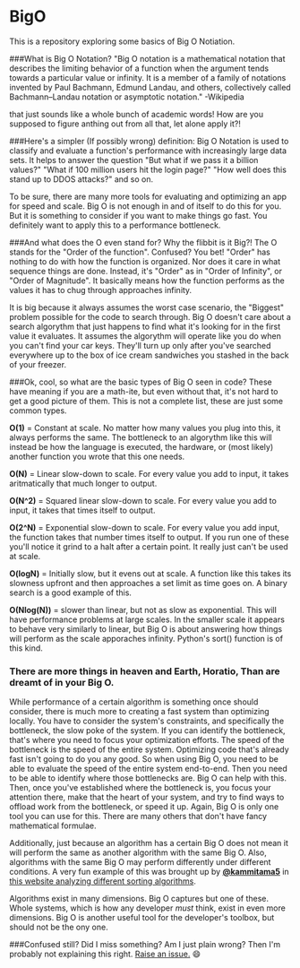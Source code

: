 # BigO
This is a repository exploring some basics of Big O Notiation.

###What is Big O Notation?
"Big O notation is a mathematical notation that describes the limiting behavior of a function when the argument tends towards a particular value or infinity. It is a member of a family of notations invented by Paul Bachmann, Edmund Landau, and others, collectively called Bachmann–Landau notation or asymptotic notation." -Wikipedia

that just sounds like a whole bunch of academic words! How are you supposed to figure anthing out from all that, let alone apply it?!

###Here's a simpler (If possibly wrong) definition:
Big O Notation is used to classify and evaluate a function's performance with increasingly large data sets. It helps to answer the question "But what if we pass it a billion values?" "What if 100 million users hit the login page?" "How well does this stand up to DDOS attacks?" and so on.

To be sure, there are many more tools for evaluating and optimizing an app for speed and scale. Big O is not enough in and of itself to do this for you. But it is something to consider if you want to make things go fast. You definitely want to apply this to a performance bottleneck.

###And what does the O even stand for? Why the flibbit is it Big?!
The O stands for the "Order of the function". Confused? You bet! "Order" has nothing to do with how the function is organized. Nor does it care in what sequence things are done. Instead, it's "Order" as in "Order of Infinity", or "Order of Magnitude". It basically means how the function performs as the values it has to chug through approaches infinity.

It is big because it always assumes the worst case scenario, the "Biggest" problem possible for the code to search through. Big O doesn't care about a search algorythm that just happens to find what it's looking for in the first value it evaluates. It assumes the algorythm will operate like you do when you can't find your car keys. They'll turn up only after you've searched everywhere up to the box of ice cream sandwiches you stashed in the back of your freezer.

###Ok, cool, so what are the basic types of Big O seen in code?
These have meaning if you are a math-ite, but even without that, it's not hard to get a good picture of them. This is not a complete list, these are just some common types.

__O(1)__ = Constant at scale. No matter how many values you plug into this, it always performs the same. The bottleneck to an algorythm like this will instead be how the language is executed, the hardware, or (most likely) another function you wrote that this one needs.

__O(N)__ = Linear slow-down to scale. For every value you add to input, it takes aritmatically that much longer to output.

__O(N^2)__ = Squared linear slow-down to scale. For every value you add to input, it takes that times itself to output.

__O(2^N)__ = Exponential slow-down to scale. For every value you add input, the function takes that number times itself to output. If you run one of these you'll notice it grind to a halt after a certain point. It really just can't be used at scale.

__O(logN)__ = Initially slow, but it evens out at scale. A function like this takes its slowness upfront and then approaches a set limit as time goes on. A binary search is a good example of this.

__O(Nlog(N))__ = slower than linear, but not as slow as exponential. This will have performance problems at large scales. In the smaller scale it appears to behave very similarly to linear, but Big O is about answering how things will perform as the scale apporaches infinity. Python's sort() function is of this kind.

### There are more things in heaven and Earth, Horatio, Than are dreamt of in your Big O.

While performance of a certain algorithm is something once should consider, there is much more to creating a fast system than optimizing locally. You have to consider the system's constraints, and specifically the bottleneck, the slow poke of the system. If you can identify the bottleneck, that's where you need to focus your optimization efforts. The speed of the bottleneck is the speed of the entire system. Optimizing code that's already fast isn't going to do you any good. So when using Big O, you need to be able to evaluate the speed of the entire system end-to-end. Then you need to be able to identify where those bottlenecks are. Big O can help with this. Then, once you've established where the bottleneck is, you focus your attention there, make that the heart of your system, and try to find ways to offload work from the bottleneck, or speed it up. Again, Big O is only one tool you can use for this. There are many others that don't have fancy mathematical formulae.

Additionally, just because an algorithm has a certain Big O does not mean it will perform the same as another algorithm with the same Big O. Also, algorithms with the same Big O may perform differently under different conditions. A very fun example of this was brought up by <a href="https://github.com/kammitama5">__@kammitama5__</a> in <a href="https://www.toptal.com/developers/sorting-algorithms/">this website analyzing different sorting algorithms</a>. 

Algorithms exist in many dimensions. Big O captures but one of these. Whole systems, which is how any developer _must_ think, exist in even more dimensions. Big O is another useful tool for the developer's toolbox, but should not be the ony one.

###Confused still? Did I miss something? Am I just plain wrong?
Then I'm probably not explaining this right. <a href="https://github.com/IanDCarroll/BigO/issues/new">Raise an issue.</a> :smile: 
